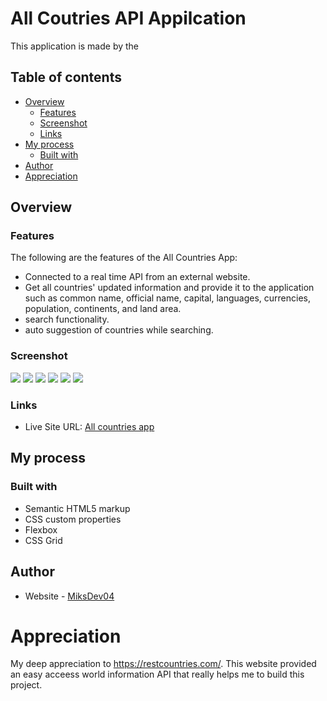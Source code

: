 # All Coutries API Appilcation

This application is made by the

## Table of contents

- [Overview](#overview)
  - [Features](#features)
  - [Screenshot][./screenshot/desktop.png]
  - [Links](#links)
- [My process](#my-process)
  - [Built with](#built-with)
- [Author](#author)
- [Appreciation](#appreciation)

## Overview

### Features

The following are the features of the All Countries App:
- Connected to a real time API from an external website.
- Get all countries' updated information and provide it to the application such as common name, official name, capital, languages, currencies, population, continents, and land area.
- search functionality.
- auto suggestion of countries while searching.

### Screenshot

![][./screenshot/desktop.png]
![][./screenshot/search.png]
![][./screenshot/nothing-found.png]
![][./screenshot/result.png]
![][./screenshot/mobile.png]
![][./screenshot/mobile-result.png]

### Links

- Live Site URL: [All countries app](https://miksdev04.github.io/interactive-rating-component/)

## My process

### Built with

- Semantic HTML5 markup
- CSS custom properties
- Flexbox
- CSS Grid


## Author

- Website - [MiksDev04](https://miksdev04.github.io/web-dev-portfolio/)

# Appreciation

My deep appreciation to https://restcountries.com/. This website provided an easy acceess world information API that really helps me to build this project.


[./screenshot/desktop.png]: ./screenshot/desktop.png
[./screenshot/search.png]: ./screenshot/search.png
[./screenshot/nothing-found.png]: ./screenshot/nothing-found.png
[./screenshot/result.png]: ./screenshot/result.png
[./screenshot/mobile.png]: ./screenshot/mobile.png
[./screenshot/mobile-result.png]: ./screenshot/mobile-result.png
